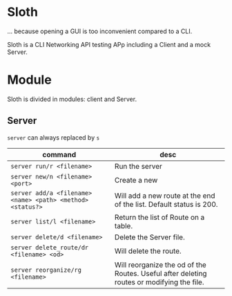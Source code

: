 # Sloth
... because opening a GUI is too inconvenient compared to a CLI.

Sloth is a CLI Networking API testing APp including a Client and a mock Server.


# Module

Sloth is divided in modules: client and Server.

## Server

`server` can always replaced by `s`

command | desc |
------- | ---- |
`server run/r <filename>` | Run the server |
`server new/n <filename> <port>` | Create a new 
`server add/a <filename>  <name> <path> <method> <status?>` | Will add a new route at the end of the list. Default status is 200.
`server list/l <filename>` | Return the list of Route on a table.
`server delete/d <filename>` | Delete the Server file.
`server delete_route/dr <filename> <od>` | Will delete the route.
`server reorganize/rg <filename>` | Will reorganize the od of the Routes. Useful after deleting routes or modifying the file.